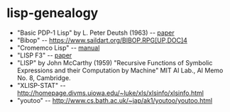 # lisp-genealogy

* "Basic PDP-1 Lisp" by L. Peter Deutsh (1963) -- [paper](http://s3data.computerhistory.org/pdp-1/DEC.pdp_1.1964.102650371.pdf)
* "Bibop" -- <https://www.saildart.org/BIBOP.RPG[UP,DOC]4>
* "Cromemco Lisp" -- [manual](https://www.autometer.de/unix4fun/z80pack/ftp/cromemco/Cromemco%20Lisp%20Instruction%20Manual%20023-4006%20198006.PDF)
* "LISP F3" -- [paper](http://www.softwarepreservation.org/projects/LISP/uppsala/Nordstrom-LISP_F3_Users_Guide-1978.pdf)
* "LISP" by John McCarthy (1959) "Recursive Functions of Symbolic Expressions and their Computation by Machine" MIT AI Lab., AI Memo No. 8, Cambridge.
* "XLISP-STAT" -- <http://homepage.divms.uiowa.edu/~luke/xls/xlsinfo/xlsinfo.html>
* "youtoo" -- <http://www.cs.bath.ac.uk/~jap/ak1/youtoo/youtoo.html>
